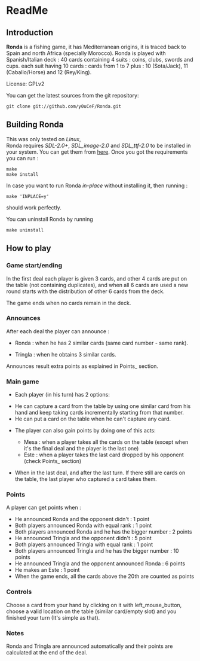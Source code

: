 ReadMe
======

Introduction
------------

**Ronda** is a fishing game, it has Mediterranean origins, it is traced back 
to Spain and north Africa (specially Morocco). Ronda is played with 
Spanish/Italian deck : 40 cards containing 4 suits : coins, clubs, swords 
and cups. each suit having 10 cards :
cards from 1 to 7 plus : 10 (Sota/Jack), 11 (Caballo/Horse) and 12 (Rey/King).

License: GPLv2

You can get the latest sources from the git repository:  

```
git clone git://github.com/y0uCeF/Ronda.git
```

Building Ronda
--------------

This was only tested on *Linux*,  
Ronda requires *SDL-2.0+*, *SDL_image-2.0* and *SDL_ttf-2.0* to be installed in your
system. You can get them from [here](http://libsdl.org/).
Once you got the requirements you can run :  

```
make
make install
```

In case you want to run Ronda *in-place* without installing it, then
running :  

```
make 'INPLACE=y'
```
should work perfectly.

You can uninstall Ronda by running  

```
make uninstall
```

How to play
-----------

### Game start/ending ###

In the first deal each player is given 3 cards, and other 4 cards are 
put on the table (not containing duplicates), and when all 6 cards are 
used a new round starts with the distribution of other 6 cards from the
 deck.
 
The game ends when no cards remain in the deck.

### Announces ###

After each deal the player can announce :

- Ronda : when he has 2 similar cards (same card number - same rank).

- Tringla : when he obtains 3 similar cards.

Announces result extra points as explained in Points_ section.

### Main game ###

* Each player (in his turn) has 2 options:

 - He can capture a card from the table by using one similar card from 
 his hand and keep taking cards incrementally starting from that number.
 - He can put a card on the table when he can't capture any card.

* The player can also gain points by doing one of this acts:

  * Mesa : when a player takes all the cards on the table (except when 
  it's the final deal and the player is the last one)
  * Este : when a player takes the last card dropped by his opponent 
  (check Points_ section)

* When in the last deal, and after the last turn. If there still are 
cards on the table, the last player who captured a card takes them.

### Points ###

A player can get points when : 

- He announced Ronda and the opponent didn't : 1 point
- Both players announced Ronda with equal rank : 1 point
- Both players announced Ronda and he has the bigger number : 2 points
- He announced Tringla and the opponent didn't : 5 point
- Both players announced Tringla with equal rank : 1 point
- Both players announced Tringla and he has the bigger number : 10 points
- He announced Tringla and the opponent announced Ronda : 6 points
- He makes an Este : 1 point
- When the game ends, all the cards above the 20th are counted as points

### Controls ###

Choose a card from your hand by clicking on it with left_mouse_button, 
choose a valid location on the table (similar card/empty slot) and you 
finished your turn (It's simple as that).


### Notes ###

Ronda and Tringla are announced automatically and their points are calculated
at the end of the deal.
